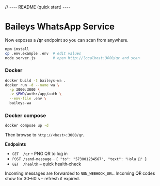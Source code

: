 // ---- README (quick start) ----

# Baileys WhatsApp Service

Now exposes a **/qr** endpoint so you can scan from anywhere.

```bash
npm install
cp .env.example .env  # edit values
node server.js        # open http://localhost:3000/qr and scan
```

### Docker

```bash
docker build -t baileys-wa .
docker run -d --name wa \
  -p 3000:3000 \
  -v $PWD/auth:/app/auth \
  --env-file .env \
  baileys-wa
```

### Docker compose

```bash
docker compose up -d
```

Then browse to `http://<host>:3000/qr`.

**Endpoints**

- `GET  /qr` – PNG QR to log in
- `POST /send-message` – `{ "to": "573001234567", "text": "Hola 🥳" }`
- `GET  /health` – quick health‑check

Incoming messages are forwarded to `N8N_WEBHOOK_URL`. Incoming QR codes show for 30–60&nbsp;s – refresh if expired.
